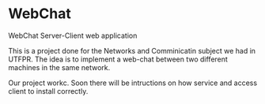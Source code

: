 # WebChat
WebChat Server-Client web application

This is a project done for the Networks and Comminicatin subject we had in UTFPR.
The idea is to implement a web-chat between two different machines in the same network.

Our project workc. Soon there will be intructions on how service and access client to install correctly.
 
